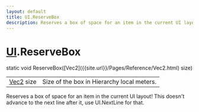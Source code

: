 ```yaml
---
layout: default
title: UI.ReserveBox
description: Reserves a box of space for an item in the current UI layout! This doesn't advance to the next line after it, use UI.NextLine for that.
---
```

# [UI]({{site.url}}/Pages/Reference/UI.html).ReserveBox

<div class='signature' markdown='1'>
static void ReserveBox([Vec2]({{site.url}}/Pages/Reference/Vec2.html) size)
</div>

|  |  |
|--|--|
|[Vec2]({{site.url}}/Pages/Reference/Vec2.html) size|Size of the box in Hierarchy local meters.|

Reserves a box of space for an item in the current UI layout! This doesn't
advance to the next line after it, use UI.NextLine for that.



